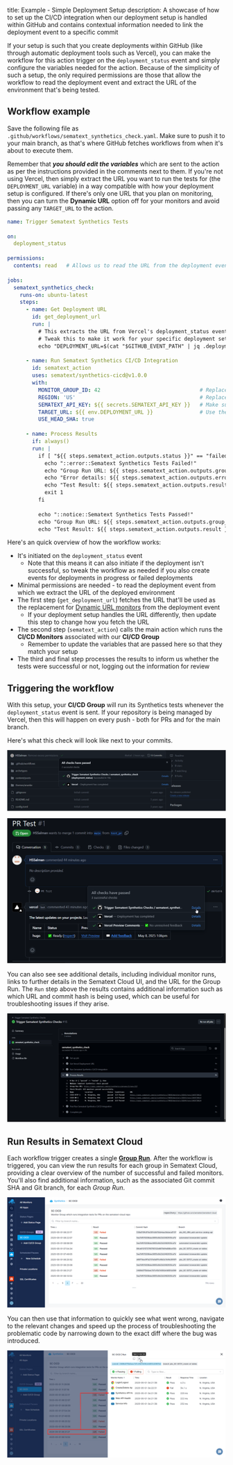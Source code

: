 title: Example - Simple Deployment Setup
description: A showcase of how to set up the CI/CD integration when our deployment setup is handled within GitHub and contains contextual information needed to link the deployment event to a specific commit

If your setup is such that you create deployments within GitHub (like through automatic deployment tools such as Vercel), you can make the workflow for this action trigger on the `deployment_status` event and simply configure the variables needed for the action. Because of the simplicity of such a setup, the only required permissions are those that allow the workflow to read the deployment event and extract the URL of the environment that's being tested.



## Workflow example

Save the following file as `.github/workflows/sematext_synthetics_check.yaml`. Make sure to push it to your main branch, as that's where GitHub fetches workflows from when it's about to execute them.

Remember that ***you should edit the variables*** which are sent to the action as per the instructions provided in the comments next to them. If you're not using Vercel, then simply extract the URL you want to run the tests for (the `DEPLOYMENT_URL` variable) in a way compatible with how your deployment setup is configured. If there's only one URL that you plan on monitoring, then you can turn the **Dynamic URL** option off for your monitors and avoid passing any `TARGET_URL` to the action.

```yaml
name: Trigger Sematext Synthetics Tests

on:
  deployment_status

permissions:
  contents: read   # Allows us to read the URL from the deployment event

jobs:
  sematext_synthetics_check:
    runs-on: ubuntu-latest
    steps:
      - name: Get Deployment URL
        id: get_deployment_url
        run: |
          # This extracts the URL from Vercel's deployment_status event
          # Tweak this to make it work for your specific deployment setup
          echo "DEPLOYMENT_URL=$(cat "$GITHUB_EVENT_PATH" | jq .deployment_status.target_url)" >> $GITHUB_ENV

      - name: Run Sematext Synthetics CI/CD Integration
        id: sematext_action
        uses: sematext/synthetics-cicd@v1.0.0
        with:
          MONITOR_GROUP_ID: 42                                # Replace with your actual Monitor Group ID
          REGION: 'US'                                        # Replace with your Sematext Cloud Region ('EU' or 'US')
          SEMATEXT_API_KEY: ${{ secrets.SEMATEXT_API_KEY }}   # Make sure to add your Sematext API key as a repository secret first
          TARGET_URL: ${{ env.DEPLOYMENT_URL }}               # Use the URL that's autodeployed by Vercel as the replacement for <DYNAMIC_URL>
          USE_HEAD_SHA: true

      - name: Process Results
        if: always()
        run: |
          if [ "${{ steps.sematext_action.outputs.status }}" == "failed" ]; then
            echo "::error::Sematext Synthetics Tests Failed!"
            echo "Group Run URL: ${{ steps.sematext_action.outputs.group_run_url }}"
            echo "Error details: ${{ steps.sematext_action.outputs.error }}"
            echo "Test Result: ${{ steps.sematext_action.outputs.result }}"
            exit 1
          fi

          echo "::notice::Sematext Synthetics Tests Passed!"
          echo "Group Run URL: ${{ steps.sematext_action.outputs.group_run_url }}"
          echo "Test Result: ${{ steps.sematext_action.outputs.result }}"
```

Here's an quick overview of how the workflow works:

- It's initiated on the `deployment_status` event
    - Note that this means it can also initiate if the deployment isn't successful, so tweak the workflow as needed if you also create events for deployments in progress or failed deployments
- Minimal permissions are needed - to read the deployment event from which we extract the URL of the deployed environment
- The first step (`get_deployment_url`) fetches the URL that'll be used as the replacement for [Dynamic URL monitors](/docs/synthetics/ci-cd/overview/#dynamic-urls) from the deployment event
    - If your deployment setup handles the URL differently, then update this step to change how you fetch the URL
- The second step (`sematext_action`) calls the main action which runs the **CI/CD Monitors** associated with our **CI/CD Group**
    - Remember to update the variables that are passed here so that they match your setup
- The third and final step processes the results to inform us whether the tests were successful or not, logging out the information for review



## Triggering the workflow

With this setup, your **CI/CD Group** will run its Synthetics tests whenever the `deployment_status` event is sent. If your repository is being managed by Vercel, then this will happen on every push - both for PRs and for the main branch.

Here's what this check will look like next to your commits.

![Commit Check on the main branch](/docs/images/synthetics/cicd-check-commit-master.png)

![Commit Check on a PR](/docs/images/synthetics/cicd-check-commit-pr.png)


You can also see see additional details, including individual monitor runs, links to further details in the Sematext Cloud UI, and the URL for the Group Run. The `Run` step above the results contains additional information such as which URL and commit hash is being used, which can be useful for troubleshooting issues if they arise.

![Check Details](/docs/images/synthetics/cicd-check-details.png)



## Run Results in Sematext Cloud

Each workflow trigger creates a single [**Group Run**](/docs/synthetics/ci-cd/overview/#group-runs). After the workflow is triggered, you can view the run results for each group in Sematext Cloud, providing a clear overview of the number of successful and failed monitors. You'll also find additional information, such as the associated Git commit SHA and Git branch, for each *Group Run*.

![CI/CD Group Runs Overview](/docs/images/synthetics/cicd-group-run-list.png)

You can then use that information to quickly see what went wrong, navigate to the relevant changes and speed up the process of troubleshooting the problematic code by narrowing down to the exact diff where the bug was introduced.

![CI/CD Group Run](/docs/images/synthetics/cicd-group-run.png)
